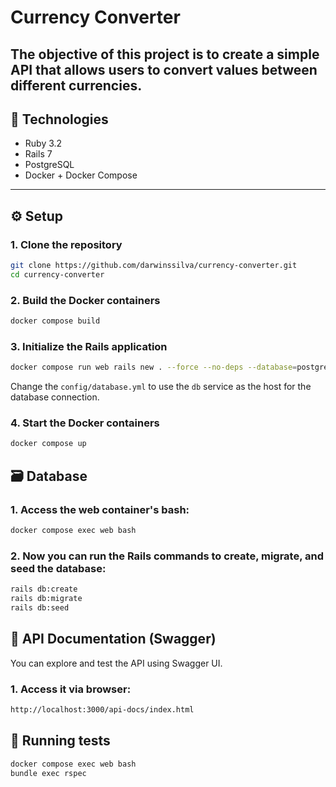 # Currency Converter

The objective of this project is to create a simple API that allows users to convert values between different currencies.
---

## 🚀 Technologies

- Ruby 3.2
- Rails 7
- PostgreSQL
- Docker + Docker Compose

---

## ⚙️ Setup

### 1. Clone the repository

```bash
git clone https://github.com/darwinssilva/currency-converter.git
cd currency-converter
```

### 2. Build the Docker containers

```bash
docker compose build
```

### 3. Initialize the Rails application
```bash
docker compose run web rails new . --force --no-deps --database=postgresql
```
Change the `config/database.yml` to use the `db` service as the host for the database connection.

### 4. Start the Docker containers

```bash
docker compose up
```

## 🗃️ Database

### 1. Access the web container's bash:

```bash
docker compose exec web bash
```

### 2. Now you can run the Rails commands to create, migrate, and seed the database:

```bash
rails db:create
rails db:migrate
rails db:seed
```

## 📄 API Documentation (Swagger)

You can explore and test the API using Swagger UI.

### 1. Access it via browser:

```bash
http://localhost:3000/api-docs/index.html
```

## 🧪 Running tests

```bash
docker compose exec web bash
bundle exec rspec
```
